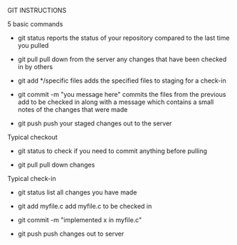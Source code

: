 GIT INSTRUCTIONS

5 basic commands
- git status
		reports the status of your repository compared to the last time you pulled

- git pull
		pull down from the server any changes that have been checked in by others

- git add */specific files
		adds the specified files to staging for a check-in

- git commit -m "you message here"
		commits the files from the previous add to be checked in along with a message
		which contains a small notes of the changes that were made

- git push
		push your staged changes out to the server



Typical checkout
- git status
	to check if you need to commit anything before pulling

- git pull
	pull down changes



Typical check-in
- git status
	list all changes you have made

- git add myfile.c
	add myfile.c to be checked in

- git commit -m "implemented x in myfile.c"

- git push
	push changes out to server